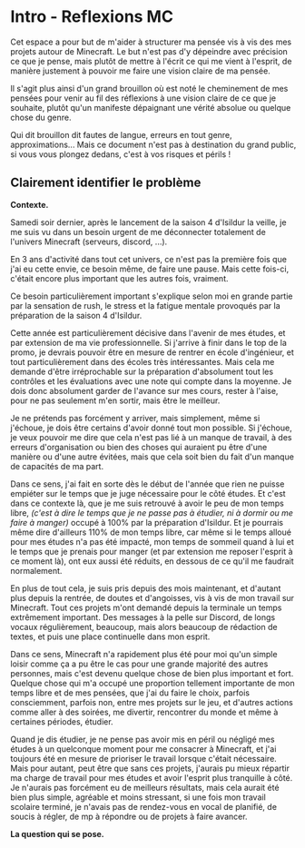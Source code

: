 # Intro - Reflexions MC 

Cet espace a pour but de m'aider à structurer ma pensée vis à vis des mes projets autour de Minecraft. 
Le but n'est pas d'y dépeindre avec précision ce que je pense, mais plutôt de mettre à l'écrit ce qui me vient à l'esprit, de manière justement à pouvoir me faire une vision claire de ma pensée. 

Il s'agit plus ainsi d'un grand brouillon où est noté le cheminement de mes pensées pour venir au fil des réflexions à une vision claire de ce que je souhaite, plutôt qu'un manifeste dépaignant une vérité absolue ou quelque chose du genre. 

Qui dit brouillon dit fautes de langue, erreurs en tout genre, approximations...
Mais ce document n'est pas à destination du grand public, si vous vous plongez dedans, c'est à vos risques et périls ! 


## Clairement identifier le problème

**Contexte.**

Samedi soir dernier, après le lancement de la saison 4 d'Isildur la veille, je me suis vu dans un besoin urgent de me déconnecter totalement de l'univers Minecraft (serveurs, discord, ...).

En 3 ans d'activité dans tout cet univers, ce n'est pas la première fois que j'ai eu cette envie, ce besoin même, de faire une pause. 
Mais cette fois-ci, c'était encore plus important que les autres fois, vraiment.

Ce besoin particulièrement important s'explique selon moi en grande partie par la sensation de rush, le stress et la fatigue mentale provoqués par la préparation de la saison 4 d'Isildur. 

Cette année est particulièrement décisive dans l'avenir de mes études, et par extension de ma vie professionnelle. Si j'arrive à finir dans le top de la promo, je devrais pouvoir être en mesure de rentrer en école d'ingénieur, et tout particulièrement dans des écoles très intéressantes. 
Mais cela me demande d'être irréprochable sur la préparation d'absolument tout les contrôles et les évaluations avec une note qui compte dans la moyenne. 
Je dois donc absolument garder de l'avance sur mes cours, rester à l'aise, pour ne pas seulement m'en sortir, mais être le meilleur. 

Je ne prétends pas forcément y arriver, mais simplement, même si j'échoue, je dois être certains d'avoir donné tout mon possible. Si j'échoue, je veux pouvoir me dire que cela n'est pas lié à un manque de travail, à des erreurs d'organisation ou bien des choses qui auraient pu être d'une manière ou d'une autre évitées, mais que cela soit bien du fait d'un manque de capacités de ma part. 

Dans ce sens, j'ai fait en sorte dès le début de l'année que rien ne puisse empiéter sur le temps que je juge nécessaire pour le côté études. 
Et c'est dans ce contexte là, que je me suis retrouvé à avoir le peu de mon temps libre, *(c'est à dire le temps que je ne passe pas à étudier, ni à dormir ou me faire à manger)* occupé à 100% par la préparation d'Isildur. 
Et je pourrais même dire d'ailleurs 110% de mon temps libre, car même si le temps alloué pour mes études n'a pas été impacté, mon temps de sommeil quand à lui et le temps que je prenais pour manger (et par extension me reposer l'esprit à ce moment là), ont eux aussi été réduits, en dessous de ce qu'il me faudrait normalement. 

En plus de tout cela, je suis pris depuis des mois maintenant, et d'autant plus depuis la rentrée, de doutes et d'angoisses, vis à vis de mon travail sur Minecraft. 
Tout ces projets m'ont demandé depuis la terminale un temps extrêmement important. Des messages à la pelle sur Discord, de longs vocaux régulièrement, beaucoup, mais alors beaucoup de rédaction de textes, et puis une place continuelle dans mon esprit. 

Dans ce sens, Minecraft n'a rapidement plus été pour moi qu'un simple loisir comme ça a pu être le cas pour une grande majorité des autres personnes, mais c'est devenu quelque chose de bien plus important et fort. 
Quelque chose qui m'a occupé une proportion tellement importante de mon temps libre et de mes pensées, que j'ai du faire le choix, parfois consciemment, parfois non, entre mes projets sur le jeu, et d'autres actions comme aller à des soirées, me divertir, rencontrer du monde et même à certaines périodes, étudier. 

Quand je dis étudier, je ne pense pas avoir mis en péril ou négligé mes études à un quelconque moment pour me consacrer à Minecraft, et j'ai toujours été en mesure de prioriser le travail lorsque c'était nécessaire. 
Mais pour autant, peut être que sans ces projets, j'aurais pu mieux répartir ma charge de travail pour mes études et avoir l'esprit plus tranquille à côté. 
Je n'aurais pas forcément eu de meilleurs résultats, mais cela aurait été bien plus simple, agréable et moins stressant, si une fois mon travail scolaire terminé, je n'avais pas de rendez-vous en vocal de planifié, de soucis à régler, de mp à répondre ou de projets à faire avancer. 


**La question qui se pose.**